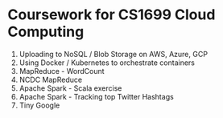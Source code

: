 # Coursework for CS1699 Cloud Computing

1. Uploading to NoSQL / Blob Storage on AWS, Azure, GCP
2. Using Docker / Kubernetes to orchestrate containers
3. MapReduce - WordCount
4. NCDC MapReduce
5. Apache Spark - Scala exercise
6. Apache Spark - Tracking top Twitter Hashtags
7. Tiny Google
